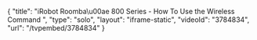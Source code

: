 {
    "title": "iRobot Roomba\u00ae 800 Series - How To Use the Wireless Command ",
    "type": "solo",
    "layout": "iframe-static",
    "videoId": "3784834",
    "url": "\/tvpembed\/3784834"
}